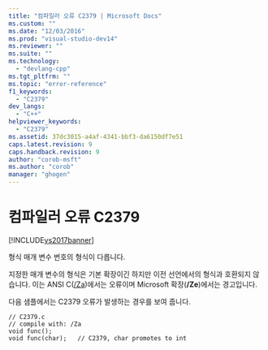 ```yaml
---
title: "컴파일러 오류 C2379 | Microsoft Docs"
ms.custom: ""
ms.date: "12/03/2016"
ms.prod: "visual-studio-dev14"
ms.reviewer: ""
ms.suite: ""
ms.technology: 
  - "devlang-cpp"
ms.tgt_pltfrm: ""
ms.topic: "error-reference"
f1_keywords: 
  - "C2379"
dev_langs: 
  - "C++"
helpviewer_keywords: 
  - "C2379"
ms.assetid: 37dc3015-a4af-4341-bbf3-da6150df7e51
caps.latest.revision: 9
caps.handback.revision: 9
author: "corob-msft"
ms.author: "corob"
manager: "ghogen"
---
```

# 컴파일러 오류 C2379
[!INCLUDE[vs2017banner](../../assembler/inline/includes/vs2017banner.md)]

형식 매개 변수 번호의 형식이 다릅니다.  
  
 지정한 매개 변수의 형식은 기본 확장이긴 하지만 이전 선언에서의 형식과 호환되지 않습니다.  이는 ANSI C\([\/Za](../../build/reference/za-ze-disable-language-extensions.md)\)에서는 오류이며 Microsoft 확장\(**\/Ze**\)에서는 경고입니다.  
  
 다음 샘플에서는 C2379 오류가 발생하는 경우를 보여 줍니다.  
  
```  
// C2379.c  
// compile with: /Za  
void func();  
void func(char);   // C2379, char promotes to int  
```
